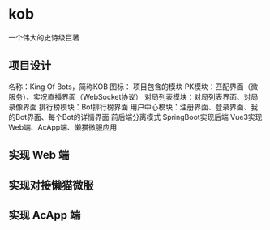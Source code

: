 # kob
一个伟大的史诗级巨著
## 项目设计
名称：King Of Bots，简称KOB
图标：
项目包含的模块
PK模块：匹配界面（微服务）、实况直播界面（WebSocket协议）
对局列表模块：对局列表界面、对局录像界面
排行榜模块：Bot排行榜界面
用户中心模块：注册界面、登录界面、我的Bot界面、每个Bot的详情界面
前后端分离模式
SpringBoot实现后端
Vue3实现Web端、AcApp端、懒猫微服应用

## 实现 Web 端
## 实现对接懒猫微服
## 实现 AcApp 端

